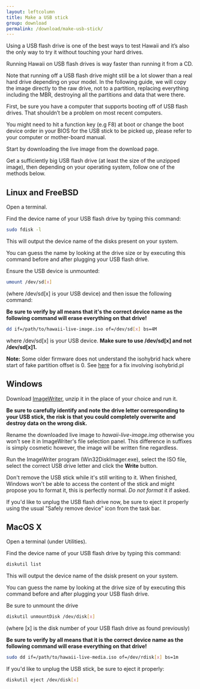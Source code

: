 ```yaml
---
layout: leftcolumn
title: Make a USB stick
group: download
permalink: /download/make-usb-stick/
---
```


Using a USB flash drive is one of the best ways to test Hawaii and it’s also
the only way to try it without touching your hard drives.

Running Hawaii on USB flash drives is way faster than running it from a CD.

Note that running off a USB flash drive might still be a lot slower than a
real hard drive depending on your model. In the following guide, we will
copy the image directly to the raw drive, not to a partition, replacing
everything including the MBR, destroying all the partitions and data that
were there.

First, be sure you have a computer that supports booting off of USB
flash drives. That shouldn’t be a problem on most recent computers.

You might need to hit a function key (e.g F8) at boot or change the
boot device order in your BIOS for the USB stick to be picked up, please
refer to your computer or mother-board manual.

Start by downloading the live image from the download page.

Get a sufficiently big USB flash drive (at least the size of the unzipped
image), then depending on your operating system, follow one of the
methods below.

## Linux and FreeBSD

Open a terminal.

Find the device name of your USB flash drive by typing this command:

```sh
sudo fdisk -l
```

This will output the device name of the disks present on your system.

You can guess the name by looking at the drive size or by executing this
command before and after plugging your USB flash drive.

Ensure the USB device is unmounted:

```sh
umount /dev/sd[x]
```

(where /dev/sd[x] is your USB device) and then issue the following command:

<div class="alert alert-danger"><strong>Be sure to verify by all means that it's the correct device name as the following command will erase everything on that drive!</strong></div>

```sh
dd if=/path/to/hawaii-live-image.iso of=/dev/sd[x] bs=4M
```

where /dev/sd[x] is your USB device. **Make sure to use /dev/sd[x] and not /dev/sd[x]1.**

<div class="alert alert-warning"><strong>Note:</strong> Some older firmware
does not understand the isohybrid hack where start of fake partition offset
is 0. See <a href="https://bugs.archlinux.org/task/32189" target="_blank">here</a>
for a fix involving isohybrid.pl</div>

## Windows

Download [ImageWriter](https://sourceforge.net/projects/win32diskimager/), unzip it in
the place of your choice and run it.

<div class="alert alert-danger"><strong>Be sure to carefully identify and note the drive
letter corresponding to your USB stick, the risk is that you could completely overwrite
and destroy data on the wrong disk.</strong></div>

Rename the downloaded live image to *hawaii-live-image.img* otherwise you won't see
it in ImageWriter's file selection panel. This difference in suffixes is simply
cosmetic however, the image will be written fine regardless.

Run the ImageWriter program (Win32DiskImager.exe), select the ISO file, select the
correct USB drive letter and click the **Write** button.

Don't remove the USB stick while it's still writing to it. When finished, Windows
won't be able to access the content of the stick and might propose you to format it,
this is perfectly normal. *Do not format* it if asked.

If you'd like to unplug the USB flash drive now, be sure to eject it properly using
the usual "Safely remove device" icon from the task bar.

## MacOS X

Open a terminal (under Utilities).

Find the device name of your USB flash drive by typing this command:

```sh
diskutil list
```

This will output the device name of the dsisk present on your system.

You can guess the name by looking at the drive size of by executing this
command before and after plugging your USB flash drive.

Be sure to unmount the drive

```sh
diskutil unmountDisk /dev/disk[x]
```

(where [x] is the disk number of your USB flash drive as found previously)

<div class="alert alert-danger"><strong>Be sure to verify by all means that it is the correct
device name as the following command will erase everything on that drive!</strong></div>

```sh
sudo dd if=/path/to/hawaii-live-media.iso of=/dev/rdisk[x] bs=1m
```

If you'd like to unplug the USB stick, be sure to eject it properly:

```sh
diskutil eject /dev/disk[x]
```
